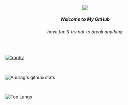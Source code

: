 <p align="center">
  <img align="center" src="https://i.imgur.com/yYciNFW.gif">
  <h5 align="center">Welcome to My GitHub</h5>
  <h6 align="center">have fun & try not to break anything</h6>
</p>
<br>

[![trophy](https://github-profile-trophy.vercel.app/?username=mohnishlandge)](https://github.com/ryo-ma/github-profile-trophy)

<br>

![Anurag's github stats](https://github-readme-stats.vercel.app/api?username=mohnishlandge&show_icons=true&theme=default)

<br>

![Top Langs](https://github-readme-stats.vercel.app/api/top-langs/?username=mohnishlandge&layout=compact)
